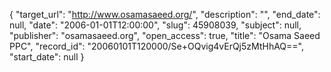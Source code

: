 {
  "target_url": "http://www.osamasaeed.org/", 
  "description": "", 
  "end_date": null, 
  "date": "2006-01-01T12:00:00", 
  "slug": 45908039, 
  "subject": null, 
  "publisher": "osamasaeed.org", 
  "open_access": true, 
  "title": "Osama Saeed PPC", 
  "record_id": "20060101T120000/Se+OQvig4vErQj5zMtHhAQ==", 
  "start_date": null
}

